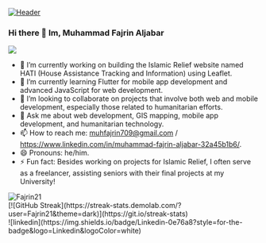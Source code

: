 [![Header](https://www.creative-tim.com/blog/content/images/size/w1140/2021/08/rebranding-post--1-.jpg "Header")](https://www.creative-tim.com/)


### Hi there 👋 Im, Muhammad Fajrin Aljabar

![](https://komarev.com/ghpvc/?username=your-github-Fajrin21)

- 🔭 I’m currently working on building the Islamic Relief website named HATI (House Assistance Tracking and Information) using Leaflet.
- 🌱 I’m currently learning Flutter for mobile app development and advanced JavaScript for web development.
- 👯 I’m looking to collaborate on projects that involve both web and mobile development, especially those related to humanitarian efforts.
- 💬 Ask me about web development, GIS mapping, mobile app development, and humanitarian technology.
- 📫 How to reach me: muhfajrin709@gmail.com / https://www.linkedin.com/in/muhammad-fajrin-aljabar-32a45b1b6/.
- 😄 Pronouns: he/him.
- ⚡ Fun fact: Besides working on projects for Islamic Relief, I often serve as a freelancer, assisting seniors with their final projects at my University!
<img src="https://github-readme-stats.vercel.app/api?username=Fajrin21&show_icons=true&theme=gotham" alt="Fajrin21" />
</br>
[![GitHub Streak](https://streak-stats.demolab.com/?user=Fajrin21&theme=dark)](https://git.io/streak-stats)
</br>
![linkedin](https://img.shields.io/badge/Linkedin-0e76a8?style=for-the-badge&logo=Linkedin&logoColor=white)
